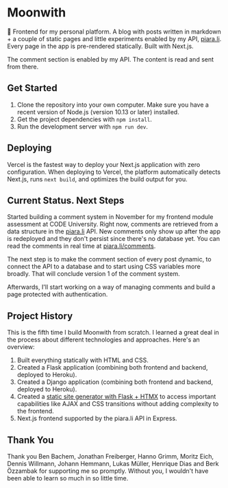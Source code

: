 # Moonwith

🌙 Frontend for my personal platform. A blog with posts written in markdown + a couple of static pages and little experiments enabled by my API, [piara.li](https://github.com/malikpiara/piara.li). Every page in the app is pre-rendered statically. Built with Next.js.

The comment section is enabled by my API. The content is read and sent from there.

## Get Started

1. Clone the repository into your own computer. Make sure you have a recent version of Node.js (version 10.13 or later) installed.
2. Get the project dependencies with `npm install`.
3. Run the development server with `npm run dev`.

## Deploying

Vercel is the fastest way to deploy your Next.js application with zero configuration.
When deploying to Vercel, the platform automatically detects Next.js, runs `next build`, and optimizes the build output for you.

## Current Status. Next Steps

Started building a comment system in November for my frontend module assessment at CODE University. Right now, comments are retrieved from a data structure in the [piara.li](https://github.com/malikpiara/piara.li) API. New comments only show up after the app is redeployed and they don't persist since there's no database yet. You can read the comments in real time at [piara.li/comments](https://piara.li/comments).

The next step is to make the comment section of every post dynamic, to connect the API to a database and to start using CSS variables more broadly. That will conclude version 1 of the comment system.

Afterwards, I'll start working on a way of managing comments and build a page protected with authentication.

## Project History

This is the fifth time I build Moonwith from scratch. I learned a great deal in the process about different technologies and approaches. Here's an overview:

1. Built everything statically with HTML and CSS.
2. Created a Flask application (combining both frontend and backend, deployed to Heroku).
3. Created a Django application (combining both frontend and backend, deployed to Heroku).
4. Created a [static site generator with Flask + HTMX](https://github.com/malikpiara/moon) to access important capabilities like AJAX and CSS transitions without adding complexity to the frontend.
5. Next.js frontend supported by the piara.li API in Express.

## Thank You

Thank you Ben Bachem, Jonathan Freiberger, Hanno Grimm, Moritz Eich, Dennis Willmann, Johann Hemmann, Lukas Müller, Henrique Dias and Berk Özzambak for supporting me so promptly. Without you, I wouldn't have been able to learn so much in so little time.
